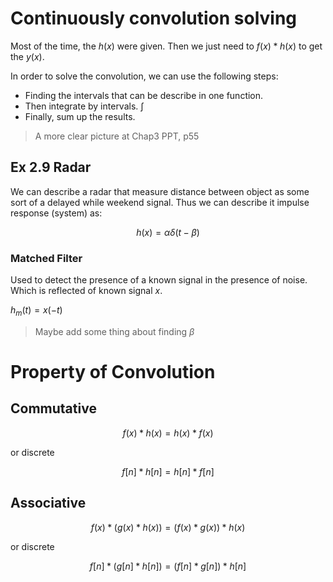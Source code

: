 # Continuously convolution solving

Most of the time, the $h(x)$ were given. Then we just need to $f(x) * h(x)$ to get the $y(x)$.

In order to solve the convolution, we can use the following steps:
- Finding the intervals that can be describe in one function.
- Then integrate by intervals.  $\int$
- Finally, sum up the results.

> A more clear picture at Chap3 PPT, p55

## Ex 2.9 Radar
We can describe a radar that measure distance between object as some sort of a delayed while weekend signal.
Thus we can describe it impulse response (system) as:

$$
h(x) = \alpha\delta(t - \beta)
$$
### Matched Filter
Used to detect the presence of a known signal in the presence of noise. Which is reflected of known signal $x$.

$h_m(t) = x(-t)$
> Maybe add some thing about finding  $\beta$ 

# Property of Convolution
## Commutative

$$
f(x) * h(x) = h(x) * f(x)
$$

or discrete

$$
f[n] * h[n] = h[n] * f[n]
$$

## Associative

$$
f(x) * (g(x) * h(x)) = (f(x) * g(x)) * h(x)
$$

or discrete

$$
f[n] * (g[n] * h[n]) = (f[n] * g[n]) * h[n]
$$




